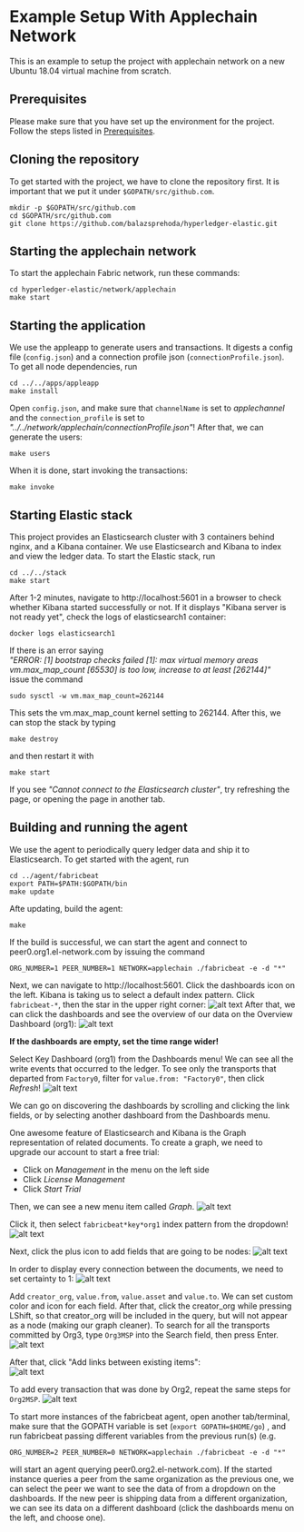 # Example Setup With Applechain Network

This is an example to setup the project with applechain network on a new Ubuntu 18.04 virtual machine from scratch.

## Prerequisites

Please make sure that you have set up the environment for the project. Follow the steps listed in [Prerequisites](https://github.com/balazsprehoda/hyperledger-elastic/blob/master/docs/Prerequisites.md).   

## Cloning the repository
To get started with the project, we have to clone the repository first. It is important that we put it under `$GOPATH/src/github.com`. 
```
mkdir -p $GOPATH/src/github.com
cd $GOPATH/src/github.com
git clone https://github.com/balazsprehoda/hyperledger-elastic.git
```

## Starting the applechain network
To start the applechain Fabric network, run these commands:
```
cd hyperledger-elastic/network/applechain
make start
```

## Starting the application
We use the appleapp to generate users and transactions. It digests a config file (`config.json`) and a connection profile json (`connectionProfile.json`). To get all node dependencies, run
```
cd ../../apps/appleapp
make install
```
Open `config.json`, and make sure that `channelName` is set to *applechannel* and the `connection_profile` is set to *"../../network/applechain/connectionProfile.json"*!
After that, we can generate the users:
```
make users
```
When it is done, start invoking the transactions:
```
make invoke
```

## Starting Elastic stack
This project provides an Elasticsearch cluster with 3 containers behind nginx, and a Kibana container. We use Elasticsearch and Kibana to index and view the ledger data. To start the Elastic stack, run
```
cd ../../stack
make start
```

After 1-2 minutes, navigate to http://localhost:5601 in a browser to check whether Kibana started successfully or not.
If it displays "Kibana server is not ready yet", check the logs of elasticsearch1 container:
```
docker logs elasticsearch1
```
If there is an error saying  
*"ERROR: [1] bootstrap checks failed
[1]: max virtual memory areas vm.max_map_count [65530] is too low, increase to at least [262144]"*  
issue the command  
```
sudo sysctl -w vm.max_map_count=262144
```
This sets the vm.max_map_count kernel setting to 262144.
After this, we can stop the stack by typing
```
make destroy
```
and then restart it with
```
make start
```

If you see *"Cannot connect to the Elasticsearch cluster"*, try refreshing the page, or opening the page in another tab.

## Building and running the agent
We use the agent to periodically query ledger data and ship it to Elasticsearch. To get started with the agent, run
```
cd ../agent/fabricbeat
export PATH=$PATH:$GOPATH/bin
make update
```

Afte updating, build the agent:

```
make
```

If the build is successful, we can start the agent and connect to peer0.org1.el-network.com by issuing the command
```
ORG_NUMBER=1 PEER_NUMBER=1 NETWORK=applechain ./fabricbeat -e -d "*"
```

Next, we can navigate to http://localhost:5601. Click the dashboards icon on the left. Kibana is taking us to select a default index pattern. Click `fabricbeat-*`, then the star in the upper right corner:
![alt text](https://github.com/balazsprehoda/hyperledger-elastic/blob/master/docs/images/Index_pattern_selection_basic.png "Setting default index pattern")
After that, we can click the dashboards and see the overview of our data on the Overview Dashboard (org1):
![alt text](https://github.com/balazsprehoda/hyperledger-elastic/blob/master/docs/images/Overview_apple.png "Overview")

**If the dashboards are empty, set the time range wider!**

Select Key Dashboard (org1) from the Dashboards menu! We can see all the write events that occurred to the ledger. To see only the transports that departed from `Factory0`, filter for `value.from: "Factory0"`, then click *Refresh*!
![alt text](https://github.com/balazsprehoda/hyperledger-elastic/blob/master/docs/images/Key_filter_for_source.png "Filter for transports from Factory0")

We can go on discovering the dashboards by scrolling and clicking the link fields, or by selecting another dashboard from the Dashboards menu.

One awesome feature of Elasticsearch and Kibana is the Graph representation of related documents. To create a graph, we need to upgrade our account to start a free trial:
* Click on *Management* in the menu on the left side  
* Click *License Management*  
* Click *Start Trial*

Then, we can see a new menu item called *Graph*.
![alt text](https://github.com/balazsprehoda/hyperledger-elastic/blob/master/docs/images/Select_graph.png "Select Graph")

Click it, then select `fabricbeat*key*org1` index pattern from the dropdown!
![alt text](https://github.com/balazsprehoda/hyperledger-elastic/blob/master/docs/images/Empty_graph.png "Empty graph")

Next, click the plus icon to add fields that are going to be nodes:
![alt text](https://github.com/balazsprehoda/hyperledger-elastic/blob/master/docs/images/Empty_graph_with_index_pattern.png "Add nodes")

In order to display every connection between the documents, we need to set certainty to 1:
![alt text](https://github.com/balazsprehoda/hyperledger-elastic/blob/master/docs/images/Set_certainty.png "Set certainty")

Add `creator_org`, `value.from`, `value.asset` and `value.to`. We can set custom color and icon for each field. After that, click the creator_org while pressing LShift, so that creator_org will be included in the query, but will not appear as a node (making our graph cleaner).
To search for all the transports committed by Org3, type `Org3MSP` into the Search field, then press Enter.
![alt text](https://github.com/balazsprehoda/hyperledger-elastic/blob/master/docs/images/Graph_for_all_transports_by_org3.png "Graph showing all transports by Org3")

After that, click "Add links between existing items":  
![alt text](https://github.com/balazsprehoda/hyperledger-elastic/blob/master/docs/images/Add_links_between_existing_items.png "Add links between existing items")

To add every transaction that was done by Org2, repeat the same steps for `Org2MSP`.
![alt text](https://github.com/balazsprehoda/hyperledger-elastic/blob/master/docs/images/Graph_for_all_transports_by_org3_and_org2.png "Graph showing all transports by Org3 and Org2")

To start more instances of the fabricbeat agent, open another tab/terminal, make sure that the GOPATH variable is set (`export GOPATH=$HOME/go`) , and run fabricbeat passing different variables from the previous run(s) (e.g.
```
ORG_NUMBER=2 PEER_NUMBER=0 NETWORK=applechain ./fabricbeat -e -d "*"
```
will start an agent querying peer0.org2.el-network.com). If the started instance queries a peer from the same organization as the previous one, we can select the peer we want to see the data of from a dropdown on the dashboards. If the new peer is shipping data from a different organization, we can see its data on a different dashboard (click the dashboards menu on the left, and choose one).
